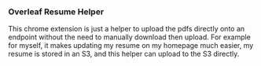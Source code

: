 ### Overleaf Resume Helper

This chrome extension is just a helper to upload the pdfs directly onto an endpoint without the need to manually download then upload. For example for myself, it makes updating my resume on my homepage much easier, my resume is stored in an S3, and this helper can upload to the S3 directly.